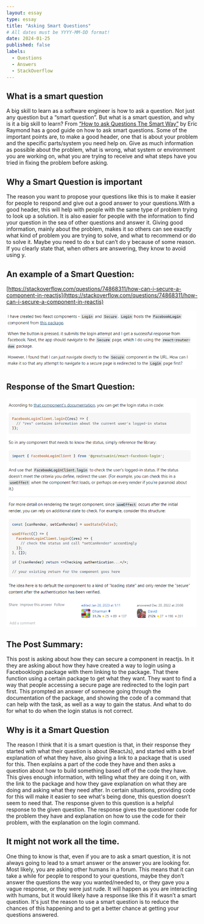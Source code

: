 ```yaml
---
layout: essay
type: essay
title: "Asking Smart Questions"
# All dates must be YYYY-MM-DD format!
date: 2024-01-25
published: false
labels:
  - Questions
  - Answers
  - StackOverflow
---
```




## What is a smart question
A big skill to learn as a software engineer is how to ask a question. Not just any question but a “smart question”.  But what is a smart question, and why is it a big skill to learn? From [“How to ask Questions The Smart Way”](http://www.catb.org/esr/faqs/smart-questions.html#idm696) by Eric Raymond has a good guide on how to ask smart questions. Some of the important points are, to make a good header, one that is about your problem and the specific parts/system you need help on. Give as much information as possible about the problem, what is wrong, what system or environment you are working on, what you are trying to receive and what steps have you tried in fixing the problem before asking. 



## Why a Smart Question is important
The reason you want to propose your questions like this is to make it easier for people to respond and give out a good answer to your questions.With a good header, this will help with people with the same type of problem trying to look up a solution. It is also easier for people with the information to find your question in the sea of other questions and answer it. Giving good information, mainly about the problem, makes it so others can see exactly what kind of problem you are trying to solve, and what to recommend or do to solve it. Maybe you need to do x but can’t do y because of some reason. If you clearly state that, when others are answering, they know to avoid using y. 

## An example of a Smart Question:
[https://stackoverflow.com/questions/74868311/how-can-i-secure-a-component-in-reactjs](https://stackoverflow.com/questions/74868311/how-can-i-secure-a-component-in-reactjs)

<img width="500px" class="img-fluid" src="../img/Stackoverflow.png">

## Response of the Smart Question:
<img width="500px" class="img-fluid" src="../img/stackawnser.png">

## The Post Summary:

This post is asking about how they can secure a component in reactjs. In it they are asking about how they have created a way to login using a Facebooklogin package with them linking to the package. That there function using a certain package to get what they want. They want to find a way that people accessing a secure page are redirected to the login part first.
This prompted an answer of someone going through the documentation of the package, and showing the code of a command that can help with the task, as well as a way to gain the status. And what to do for what to do when the login status is not correct.

## Why is it a Smart Question

The reason I think that it is a smart question is that, in their response they started with what their question is about (ReactJs), and started with a brief explanation of what they have, also giving a link to a package that is used for this. Then explains a part of the code they have and then asks a question about how to build something based off of the code they have. This gives enough information, with telling what they are doing it on, with the link to the package and how they gave explanation on what they are doing and asking what they need after. In certain situations, providing code for this will make it easier to see what's being done, this question doesn’t seem to need that. The response given to this question is a helpful response to the given question. The response gives the questioner code for the problem they have and explanation on how to use the code for their problem, with the explanation on the login command.

## It might not work all the time.

One thing to know is that, even if you are to ask a smart question, it is not always going to lead to a smart answer or the answer you are looking for. Most likely, you are asking other humans in a forum. This means that it can take a while for people to respond to your questions, maybe they don’t answer the questions the way you wanted/needed to, or they gave you a vague response, or they were just rude. It will happen as you are interacting with humans, but it would likely have a response like this if it wasn’t a smart question. It's just the reason to use a smart question is to reduce the chances of this happening and to get a better chance at getting your questions answered.


